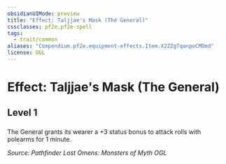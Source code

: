 ```yaml
---
obsidianUIMode: preview
title: "Effect: Taljjae's Mask (The General)"
cssclasses: pf2e,pf2e-spell
tags:
  - trait/common
aliases: "Compendium.pf2e.equipment-effects.Item.X2ZZgTqanpoCMDmd"
license: OGL
---
```

# Effect: Taljjae's Mask (The General)
## Level 1
### 






The General grants its wearer a +3 status bonus to attack rolls with polearms for 1 minute.

*Source: Pathfinder Lost Omens: Monsters of Myth*
*OGL*